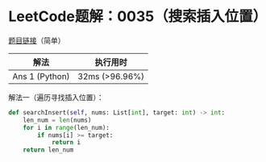 # LeetCode题解：0035（搜索插入位置）

[题目链接](https://leetcode-cn.com/problems/search-insert-position/)（简单）

| 解法           | 执行用时       |
| -------------- | -------------- |
| Ans 1 (Python) | 32ms (>96.96%) |

解法一（遍历寻找插入位置）：

```python
def searchInsert(self, nums: List[int], target: int) -> int:
    len_num = len(nums)
    for i in range(len_num):
        if nums[i] >= target:
            return i
    return len_num
```



